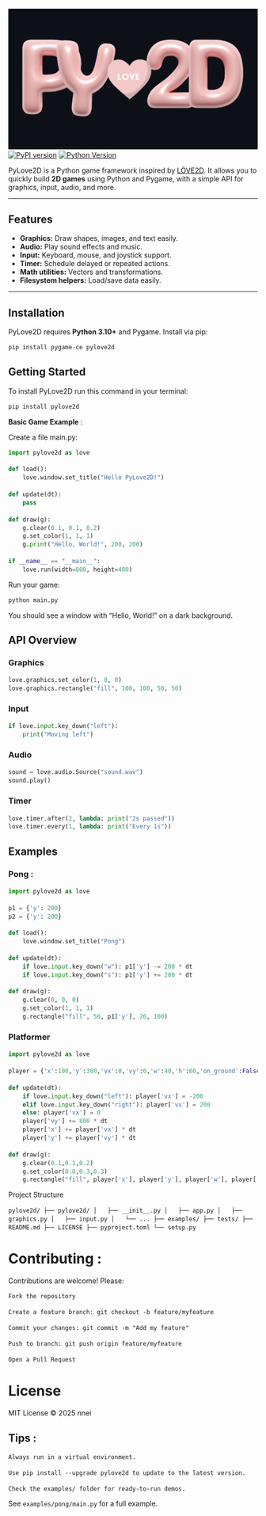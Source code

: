 ![pylove2D](Pylove2Dreadmelogo(2).png)
[![PyPI version](https://img.shields.io/pypi/v/pylove2d)](https://pypi.org/project/pylove2d/)
[![Python Version](https://img.shields.io/pypi/pyversions/pylove2d)](https://www.python.org/)

PyLove2D is a Python game framework inspired by [LÖVE2D](https://love2d.org/). It allows you to quickly build **2D games** using Python and Pygame, with a simple API for graphics, input, audio, and more.

---

## Features

- **Graphics:** Draw shapes, images, and text easily.  
- **Audio:** Play sound effects and music.  
- **Input:** Keyboard, mouse, and joystick support.  
- **Timer:** Schedule delayed or repeated actions.  
- **Math utilities:** Vectors and transformations.  
- **Filesystem helpers:** Load/save data easily.

---

## Installation

PyLove2D requires **Python 3.10+** and Pygame. Install via pip:

```bash
pip install pygame-ce pylove2d
```
## Getting Started

To install PyLove2D run this command in your terminal:

```bash
pip install pylove2d
```

**Basic Game Example** :

Create a file main.py:

```python
import pylove2d as love

def load():
    love.window.set_title("Hello PyLove2D!")

def update(dt):
    pass

def draw(g):
    g.clear(0.1, 0.1, 0.2)
    g.set_color(1, 1, 1)
    g.print("Hello, World!", 200, 200)

if __name__ == "__main__":
    love.run(width=800, height=480)
```

Run your game:

```bash
python main.py
```

You should see a window with “Hello, World!” on a dark background.

## API Overview

### Graphics

```python
love.graphics.set_color(1, 0, 0)
love.graphics.rectangle("fill", 100, 100, 50, 50)
```

### Input

```python
if love.input.key_down("left"):
    print("Moving left")
```

### Audio

```python
sound = love.audio.Source("sound.wav")
sound.play()
```

### Timer

```python
love.timer.after(2, lambda: print("2s passed"))
love.timer.every(1, lambda: print("Every 1s"))
```

## Examples

### Pong :

```python
import pylove2d as love

p1 = {'y': 200}
p2 = {'y': 200}

def load():
    love.window.set_title("Pong")

def update(dt):
    if love.input.key_down("w"): p1['y'] -= 200 * dt
    if love.input.key_down("s"): p1['y'] += 200 * dt

def draw(g):
    g.clear(0, 0, 0)
    g.set_color(1, 1, 1)
    g.rectangle("fill", 50, p1['y'], 20, 100)
```

### Platformer

```python
import pylove2d as love

player = {'x':100,'y':300,'vx':0,'vy':0,'w':40,'h':60,'on_ground':False}

def update(dt):
    if love.input.key_down("left"): player['vx'] = -200
    elif love.input.key_down("right"): player['vx'] = 200
    else: player['vx'] = 0
    player['vy'] += 800 * dt
    player['x'] += player['vx'] * dt
    player['y'] += player['vy'] * dt

def draw(g):
    g.clear(0.1,0.1,0.2)
    g.set_color(0.8,0.3,0.3)
    g.rectangle("fill", player['x'], player['y'], player['w'], player['h'])
```

Project Structure

``
pylove2d/
├── pylove2d/
│   ├── __init__.py
│   ├── app.py
│   ├── graphics.py
│   ├── input.py
│   └── ...
├── examples/
├── tests/
├── README.md
├── LICENSE
├── pyproject.toml
└── setup.py
``

# Contributing :

Contributions are welcome! Please:

    Fork the repository

    Create a feature branch: git checkout -b feature/myfeature

    Commit your changes: git commit -m "Add my feature"

    Push to branch: git push origin feature/myfeature

    Open a Pull Request

# License

MIT License © 2025 nnei

## **Tips :**

    Always run in a virtual environment.

    Use pip install --upgrade pylove2d to update to the latest version.

    Check the examples/ folder for ready-to-run demos.

See `examples/pong/main.py` for a full example.

